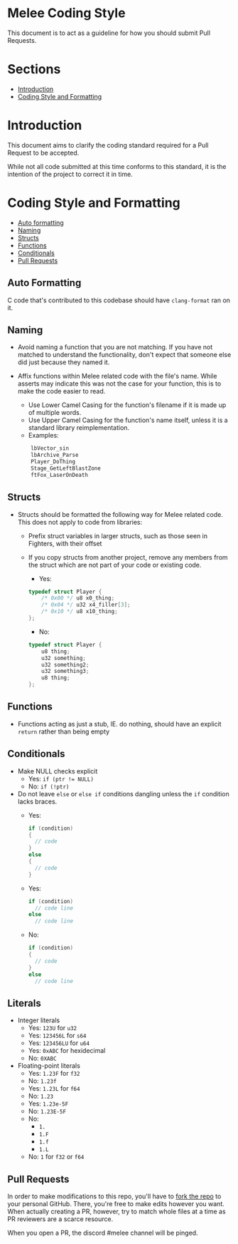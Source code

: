 # <a name="heading"></a>Melee Coding Style

This document is to act as a guideline for how you should submit Pull Requests.

# Sections

- [Introduction](#introduction)
- [Coding Style and Formatting](#coding-style-and-formatting)


# <a name="introduction"></a>Introduction

This document aims to clarify the coding standard required for a Pull Request to be accepted.

While not all code submitted at this time conforms to this standard, it is the intention of the project to correct it in time.


# <a name="coding-style-and-formatting"></a>Coding Style and Formatting

- [Auto formatting](#auto-formatting)
- [Naming](#naming)
- [Structs](#structs)
- [Functions](#functions)
- [Conditionals](#conditionals)
- [Pull Requests](#prs)

## <a name="auto-formatting"></a>Auto Formatting
C code that's contributed to this codebase should have `clang-format` ran on it.

## <a name="naming"></a>Naming
- Avoid naming a function that you are not matching. If you have not matched to understand the functionality, don't expect that someone else did just because they named it.
- Affix functions within Melee related code with the file's name. While asserts may indicate this was not the case for your function, this is to make the code easier to read.
	- Use Lower Camel Casing for the function's filename if it is made up of multiple words.
	- Use Upper Camel Casing for the function's name itself, unless it is a standard library reimplementation.
	- Examples:

	```c
		lbVector_sin
		lbArchive_Parse
		Player_DoThing
		Stage_GetLeftBlastZone
		ftFox_LaserOnDeath
	```

## <a name="structs"></a>Structs
- Structs should be formatted the following way for Melee related code. This does not apply to code from libraries:
	- Prefix struct variables in larger structs, such as those seen in Fighters, with their offset
	- If you copy structs from another project, remove any members from the struct which are not part of your code or existing code.
		- Yes:

		```c
		typedef struct Player {
			/* 0x00 */ u8 x0_thing;
			/* 0x04 */ u32 x4_filler[3];
			/* 0x10 */ u8 x10_thing;
		};
		```
		- No:
		```c
		typedef struct Player {
			u8 thing;
			u32 something;
			u32 something2;
			u32 something3;
			u8 thing;
		};
		```

## <a name="functions"></a>Functions
- Functions acting as just a stub, IE. do nothing, should have an explicit ```return``` rather than being empty

## <a name="conditionals"></a>Conditionals
- Make NULL checks explicit
	- Yes: `if (ptr != NULL)`
	- No: `if (!ptr)`
- Do not leave `else` or `else if` conditions dangling unless the `if` condition lacks braces.
  - Yes:

    ```c
    if (condition)
    {
      // code
    }
    else
    {
      // code
    }
    ```
  - Yes:

    ```c
    if (condition)
      // code line
    else
      // code line
    ```
  - No:

    ```c
    if (condition)
    {
      // code
    }
    else
      // code line
    ```

## <a name="literals"></a>Literals
- Integer literals
  - Yes: `123U` for `u32`
  - Yes: `123456L` for `s64`
  - Yes: `123456LU` for `u64`
  - Yes: `0xABC` for hexidecimal
  - No: `0XABC`
- Floating-point literals
  - Yes: `1.23F` for `f32`
  - No: `1.23f`
  - Yes: `1.23L` for `f64`
  - No: `1.23`
  - Yes: `1.23e-5F`
  - No: `1.23E-5F`
  - No:
    - `1.`
    - `1.F`
    - `1.f`
    - `1.L`
  - No: `1` for `f32` or `f64`

## <a name="prs"></a>Pull Requests

In order to make modifications to this repo, you'll have to [fork the repo](https://docs.github.com/en/get-started/quickstart/fork-a-repo) to your personal GitHub. There, you're free to make edits however you want. When actually creating a PR, however, try to match whole files at a time as PR reviewers are a scarce resource.

When you open a PR, the discord #melee channel will be pinged.

